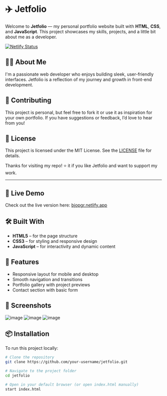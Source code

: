 # ✈️ Jetfolio

Welcome to **Jetfolio** — my personal portfolio website built with **HTML**, **CSS**, and **JavaScript**. This project showcases my skills, projects, and a little bit about me as a developer.

[![Netlify Status](https://api.netlify.com/api/v1/badges/eb181c2f-2b06-414f-8de8-04e5084d13bc/deploy-status)](https://app.netlify.com/sites/bjopgr/deploys)

## 🙋‍♂️ About Me

I'm a passionate web developer who enjoys building sleek, user-friendly interfaces. Jetfolio is a reflection of my journey and growth in front-end development.

## 🤝 Contributing

This project is personal, but feel free to fork it or use it as inspiration for your own portfolio. If you have suggestions or feedback, I’d love to hear from you!

## 📄 License

This project is licensed under the MIT License. See the [LICENSE](LICENSE) file for details.

Thanks for visiting my repo! ⭐ it if you like Jetfolio and want to support my work.

---

## 🚀 Live Demo

Check out the live version here: [bjopgr.netlify.app](https://bjopgr.netlify.app)

## 🛠️ Built With

- **HTML5** – for the page structure  
- **CSS3** – for styling and responsive design  
- **JavaScript** – for interactivity and dynamic content  

## 📁 Features

- Responsive layout for mobile and desktop  
- Smooth navigation and transitions  
- Portfolio gallery with project previews  
- Contact section with basic form  

## 📸 Screenshots

![image](https://github.com/user-attachments/assets/a13356ac-79d0-4509-b8d8-996b56ca0370)
![image](https://github.com/user-attachments/assets/2d0018fd-c7bb-4258-a4e9-27cfb83c4d24)
![image](https://github.com/user-attachments/assets/aae44a0e-41b0-47e2-ab17-3f994221eeb2)


## 📦 Installation

To run this project locally:

```bash
# Clone the repository
git clone https://github.com/your-username/jetfolio.git

# Navigate to the project folder
cd jetfolio

# Open in your default browser (or open index.html manually)
start index.html
